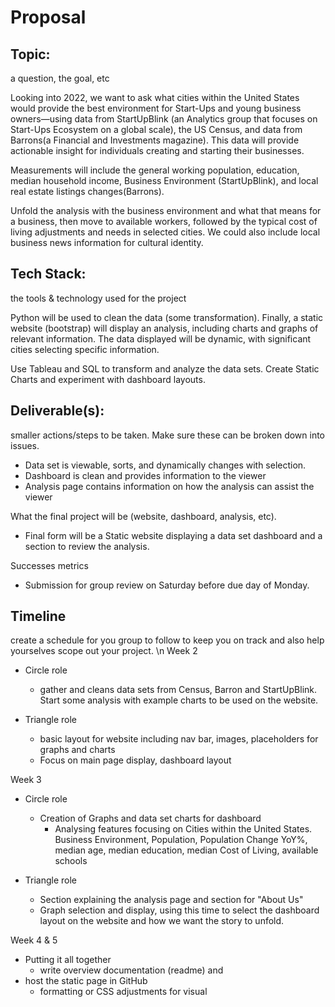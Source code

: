 # Proposal

## Topic:
a question, the goal, etc

Looking into 2022, we want to ask what cities within the United States would provide the best environment for Start-Ups and young business owners—using data from StartUpBlink (an Analytics group that focuses on Start-Ups Ecosystem on a global scale), the US Census, and data from Barrons(a Financial and Investments magazine). This data will provide actionable insight for individuals creating and starting their businesses.

Measurements will include the general working population, education, median household income, Business Environment (StartUpBlink), and local real estate listings changes(Barrons).

Unfold the analysis with the business environment and what that means for a business, then move to available workers, followed by the typical cost of living adjustments and needs in selected cities. We could also include local business news information for cultural identity.

## Tech Stack:
the tools & technology used for the project

Python will be used to clean the data (some transformation). Finally, a static website (bootstrap) will display an analysis, including charts and graphs of relevant information. The data displayed will be dynamic, with significant cities selecting specific information. 

Use Tableau and SQL to transform and analyze the data sets. Create Static Charts and experiment with dashboard layouts.

## Deliverable(s):
smaller actions/steps to be taken. Make sure these can be broken down into issues.

- Data set is viewable, sorts, and dynamically changes with selection.
- Dashboard is clean and provides information to the viewer
- Analysis page contains information on how the analysis can assist the viewer

What the final  project will be (website, dashboard, analysis, etc).
- Final form will be a Static website displaying a data set dashboard and a section to review the analysis.

Successes metrics 
- Submission for group review on Saturday before due day of Monday.

## Timeline
create a schedule for you group to follow to keep you on track and also help yourselves scope out your project.
\n
Week 2
- Circle role
    - gather and cleans data sets from Census, Barron and StartUpBlink. Start some analysis with example charts to be used on the website.

- Triangle role    
    - basic layout for website including nav bar, images, placeholders for graphs and charts
    - Focus on main page display, dashboard layout

Week 3
- Circle role
    - Creation of Graphs and data set charts for dashboard
        - Analysing features focusing on Cities within the United States. Business Environment, Population, Population Change YoY%, median age, median education, median Cost of Living, available schools

- Triangle role
    - Section explaining the analysis page and section for "About Us"
    - Graph selection and display, using this time to select the dashboard layout on the website and how we want the story to unfold. 

Week 4 & 5
- Putting it all together
    - write overview documentation (readme) and 
- host the static page in GitHub
    - formatting or CSS adjustments for visual